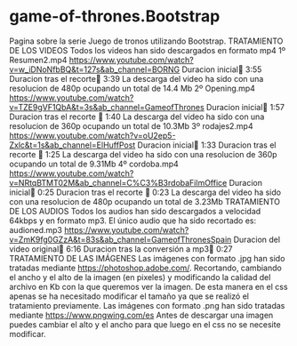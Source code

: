 # game-of-thrones.Bootstrap
Pagina sobre la serie Juego de tronos utilizando Bootstrap.
TRATAMIENTO DE LOS VIDEOS
Todos los videos han sido descargados en formato mp4
1º Resumen2.mp4
https://www.youtube.com/watch?v=w_iDNoNfbBQ&t=127s&ab_channel=BORNG
Duracion inicial 3:55
Duracion tras el recorte 3:39
La descarga del video ha sido con una resolucion de 480p ocupando un total de 14.4 Mb
2º Opening.mp4
https://www.youtube.com/watch?v=TZE9gVF1QbA&t=3s&ab_channel=GameofThrones
Duracion inicial 1:57
Duracion tras el recorte  1:40
La descarga del video ha sido con una resolucion de 360p ocupando un total de 10.3Mb
3º rodajes2.mp4
https://www.youtube.com/watch?v=oU2ep5-Zxlc&t=1s&ab_channel=ElHuffPost
Duracion inicial 1:33
Duracion tras el recorte  1:25
La descarga del video ha sido con una resolucion de 360p ocupando un total de 9.31Mb
4º cordoba.mp4
https://www.youtube.com/watch?v=NRtqBTMT02M&ab_channel=C%C3%B3rdobaFilmOffice
Duracion inicial 0:25
Duracion tras el recorte  0:23
La descarga del video ha sido con una resolucion de 480p ocupando un total de 3.23Mb
TRATAMIENTO DE LOS AUDIOS
Todos los audios han sido descargados a velocidad 64kbps y en formato mp3.
El único audio que ha sido recortado es: audioned.mp3
https://www.youtube.com/watch?v=ZmK9fg0GZzA&t=83s&ab_channel=GameofThronesSpain
Duracion del video original 6:16
Duracion tras la conversión a mp3 0:27
TRATAMIENTO DE LAS IMÁGENES
Las imágenes con formato .jpg han sido tratadas mediante https://photoshop.adobe.com/.
Recortando, cambiando el ancho y el alto de la imagen (en pixeles) y modificando la calidad del archivo en Kb con la que queremos ver la imagen.
De esta manera en el css apenas se ha necesitado modificar el tamaño ya que se realizó el tratamiento previamente.
Las imágenes con formato .png han sido tratadas mediante https://www.pngwing.com/es
Antes de descargar una imagen puedes cambiar el alto y el ancho para que luego en el css no se necesite modificar.
